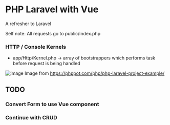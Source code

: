 # PHP Laravel with Vue
A refresher to Laravel

Self note:
All requests go to public/index.php

### HTTP / Console Kernels

- app/Http/Kernel.php -> array of bootstrappers which performs task before request is being handled


![image](https://user-images.githubusercontent.com/14160054/235581347-7981d5f6-2b7e-4fce-b8aa-ab67e6d40f6f.png)
Image from https://phppot.com/php/php-laravel-project-example/


## TODO
### Convert Form to use Vue component
### Continue with CRUD 

